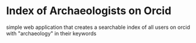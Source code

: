 # Index of Archaeologists on Orcid
simple web application that creates a searchable index of all users on orcid with "archaeology" in their keywords
